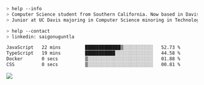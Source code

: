 ````bash
> help --info
> Computer Science student from Southern California. Now based in Davis, CA.
> Junior at UC Davis majoring in Computer Science minoring in Technology Management.
````

````bash
> help --contact
> linkedin: saigonuguntla
````

<!--START_SECTION:waka-->

```txt
JavaScript   22 mins         █████████████▒░░░░░░░░░░░   52.73 %
TypeScript   19 mins         ███████████░░░░░░░░░░░░░░   44.58 %
Docker       0 secs          ▒░░░░░░░░░░░░░░░░░░░░░░░░   01.88 %
CSS          0 secs          ▒░░░░░░░░░░░░░░░░░░░░░░░░   00.81 %
```

<!--END_SECTION:waka-->

![](https://komarev.com/ghpvc/?username=saigonu&color=6A8AFF)